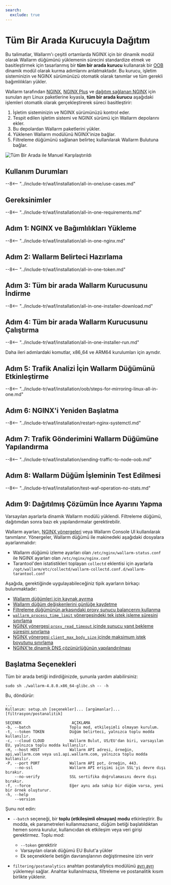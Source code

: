 ```yaml
---
search:
  exclude: true
---
```


[img-wl-console-users]:             ../../../../images/check-user-no-2fa.png
[wallarm-status-instr]:             ../../../../admin-en/configure-statistics-service.md
[memory-instr]:                     ../../../../admin-en/configuration-guides/allocate-resources-for-node.md
[waf-directives-instr]:             ../../../../admin-en/configure-parameters-en.md
[ptrav-attack-docs]:                ../../../../attacks-vulns-list.md#path-traversal
[attacks-in-ui-image]:           ../../../../images/admin-guides/test-attacks-quickstart.png
[waf-mode-instr]:                   ../../../../admin-en/configure-wallarm-mode.md
[logging-instr]:                    ../../../../admin-en/configure-logging.md
[proxy-balancer-instr]:             ../../../../admin-en/using-proxy-or-balancer-en.md
[process-time-limit-instr]:         ../../../../admin-en/configure-parameters-en.md#wallarm_process_time_limit
[configure-proxy-balancer-instr]:   ../../../../admin-en/configuration-guides/access-to-wallarm-api-via-proxy.md
[update-instr]:                     ../../../../updating-migrating/nginx-modules.md
[install-postanalytics-docs]:        ../../../../../admin-en/installation-postanalytics-en/
[dynamic-dns-resolution-nginx]:     ../../../../admin-en/configure-dynamic-dns-resolution-nginx.md
[waf-mode-recommendations]:          ../../../../about-wallarm/deployment-best-practices.md#follow-recommended-onboarding-steps
[ip-lists-docs]:                    ../../../../user-guides/ip-lists/overview.md
[versioning-policy]:                ../../../../updating-migrating/versioning-policy.md#version-list
[install-postanalytics-instr]:      ../../../../admin-en/installation-postanalytics-en.md
[waf-installation-instr-latest]:     /installation/nginx/dynamic-module/
[img-node-with-several-instances]:  ../../../../images/user-guides/nodes/wallarm-node-with-two-instances.png
[img-create-wallarm-node]:      ../../../../images/user-guides/nodes/create-cloud-node.png
[nginx-custom]:                 ../../../../faq/nginx-compatibility.md#is-wallarm-filtering-node-compatible-with-the-custom-build-of-nginx
[node-token]:                       ../../../../quickstart/getting-started.md#deploy-the-wallarm-filtering-node
[api-token]:                        ../../../../user-guides/settings/api-tokens.md
[platform]:                         ../../../supported-deployment-options.md
[img-grouped-nodes]:                ../../../../images/user-guides/nodes/grouped-nodes.png
[wallarm-token-types]:              ../../../../user-guides/nodes/nodes.md#api-and-node-tokens-for-node-creation
[ip-lists-docs]:                    ../../../../user-guides/ip-lists/overview.md
[oob-advantages-limitations]:       ../../../oob/overview.md#advantages-and-limitations
[web-server-mirroring-examples]:    ../../../oob/web-server-mirroring/overview.md#examples-of-web-server-configuration-for-traffic-mirroring

# Tüm Bir Arada Kurucuyla Dağıtım

Bu talimatlar, Wallarm'ı çeşitli ortamlarda NGINX için bir dinamik modül olarak Wallarm düğümünü yüklemenin sürecini standardize etmek ve basitleştirmek için tasarlanmış bir **tüm bir arada kurucu** kullanarak bir [OOB](../overview.md) dinamik modül olarak kurma adımlarını anlatmaktadır. Bu kurucu, işletim sisteminizin ve NGINX sürümünüzü otomatik olarak tanımlar ve tüm gerekli bağımlılıkları yükler.

Wallarm tarafından [NGINX](nginx-stable.md), [NGINX Plus](nginx-plus.md) ve [dağıtım sağlanan NGINX](nginx-distro.md) için sunulan ayrı Linux paketlerine kıyasla, **tüm bir arada kurucu** aşağıdaki işlemleri otomatik olarak gerçekleştirerek süreci basitleştirir:

1. İşletim sisteminizin ve NGINX sürümünüzü kontrol eder.
2. Tespit edilen işletim sistemi ve NGINX sürümü için Wallarm depolarını ekler.
3. Bu depolardan Wallarm paketlerini yükler.
4. Yüklenen Wallarm modülünü NGINX'inize bağlar.
5. Filtreleme düğümünü sağlanan belirteç kullanılarak Wallarm Bulutuna bağlar.

![Tüm Bir Arada ile Manuel Karşılaştırıldı](../../../../images/installation-nginx-overview/manual-vs-all-in-one.png)

## Kullanım Durumları

--8<-- "../include-tr/waf/installation/all-in-one/use-cases.md"

## Gereksinimler

--8<-- "../include-tr/waf/installation/all-in-one-requirements.md"

## Adım 1: NGINX ve Bağımlılıkları Yükleme

--8<-- "../include-tr/waf/installation/all-in-one-nginx.md"

## Adım 2: Wallarm Belirteci Hazırlama

--8<-- "../include-tr/waf/installation/all-in-one-token.md"

## Adım 3: Tüm bir arada Wallarm Kurucusunu İndirme

--8<-- "../include-tr/waf/installation/all-in-one-installer-download.md"

## Adım 4: Tüm bir arada Wallarm Kurucusunu Çalıştırma

--8<-- "../include-tr/waf/installation/all-in-one-installer-run.md"

Daha ileri adımlardaki komutlar, x86_64 ve ARM64 kurulumları için aynıdır.

## Adım 5: Trafik Analizi İçin Wallarm Düğümünü Etkinleştirme

--8<-- "../include-tr/waf/installation/oob/steps-for-mirroring-linux-all-in-one.md"

## Adım 6: NGINX'i Yeniden Başlatma

--8<-- "../include-tr/waf/installation/restart-nginx-systemctl.md"

## Adım 7: Trafik Gönderimini Wallarm Düğümüne Yapılandırma

--8<-- "../include-tr/waf/installation/sending-traffic-to-node-oob.md"

## Adım 8: Wallarm Düğüm İşleminin Test Edilmesi

--8<-- "../include-tr/waf/installation/test-waf-operation-no-stats.md"

## Adım 9: Dağıtılmış Çözümün İnce Ayarını Yapma

Varsayılan ayarlarla dinamik Wallarm modülü yüklendi. Filtreleme düğümü, dağıtımdan sonra bazı ek yapılandırmalar gerektirebilir.

Wallarm ayarları, [NGINX yönergeleri](../../../../admin-en/configure-parameters-en.md) veya Wallarm Console UI kullanılarak tanımlanır. Yönergeler, Wallarm düğümü ile makinedeki aşağıdaki dosyalara ayarlanmalıdır:

* Wallarm düğümü izleme ayarları olan `/etc/nginx/wallarm-status.conf` ile NGINX ayarları olan `/etc/nginx/nginx.conf`
* Tarantool'den istatistikleri toplayan `collectd` eklentisi için ayarlarla `/opt/wallarm/etc/collectd/wallarm-collectd.conf.d/wallarm-tarantool.conf` 

Aşağıda, gerektiğinde uygulayabileceğiniz tipik ayarların birkaçı bulunmaktadır:

* [Wallarm düğümleri için kaynak ayırma][memory-instr]
* [Wallarm düğüm değişkenlerini günlüğe kaydetme][logging-instr]
* [Filtreleme düğümünün arkasındaki proxy sunucu balancerını kullanma][proxy-balancer-instr]
* [`wallarm_process_time_limit` yönergesindeki tek istek işleme süresini sınırlama][process-time-limit-instr]
* [NGINX yönergesi `proxy_read_timeout` içinde sunucu yanıt bekleme süresini sınırlama](https://nginx.org/en/docs/http/ngx_http_proxy_module.html#proxy_read_timeout)
* [NGINX yönergesi `client_max_body_size` içinde maksimum istek boyutunu sınırlama](https://nginx.org/en/docs/http/ngx_http_core_module.html#client_max_body_size)
* [NGINX'te dinamik DNS çözünürlüğünün yapılandırılması][dynamic-dns-resolution-nginx]

## Başlatma Seçenekleri

Tüm bir arada betiği indirdiğinizde, şununla yardım alabilirsiniz:

```
sudo sh ./wallarm-4.8.0.x86_64-glibc.sh -- -h
```

Bu, döndürür:

```
...
Kullanım: setup.sh [seçenekler]... [argümanlar]... [filtrasyon/postanalitik]

SEÇENEK                      AÇIKLAMA
-b, --batch                 Toplu mod, etkileşimli olmayan kurulum.
-t, --token TOKEN           Düğüm belirteci, yalnızca toplu modda kullanılır.
-c, --cloud CLOUD           Wallarm Bulut, US/EU'dan biri, varsayılan EU, yalnızca toplu modda kullanılır.
-H, --host HOST             Wallarm API adresi, örneğin, api.wallarm.com veya us1.api.wallarm.com, yalnızca toplu modda kullanılır.
-P, --port PORT             Wallarm API pot, örneğin, 443.
    --no-ssl                Wallarm API erişimi için SSL'yi devre dışı bırakır.
    --no-verify             SSL sertifika doğrulamasını devre dışı bırakır.
-f, --force                 Eğer aynı ada sahip bir düğüm varsa, yeni bir örnek oluşturur.
-h, --help
    --version
```

Şunu not edin:

* `--batch` seçeneği, bir **toplu (etkileşimli olmayan) modu** etkinleştirir. Bu modda, ek parametreleri kullanmazsanız, düğüm betiği başlatıldıktan hemen sonra kurulur, kullanıcıdan ek etkileşim veya veri girişi gerektirmez. Toplu mod:
 
    * `--token` gerektirir
    * Varsayılan olarak düğümü EU Bulut'a yükler
    * Ek seçeneklerle betiğin davranışlarının değiştirmesine izin verir

* `filtering/postanalytics` anahtarı postanalytics modülünü [ayrı ayrı](../../../../admin-en/installation-postanalytics-en.md#postanalytics-module-installation-via-all-in-one-installation-script) yüklemeyi sağlar. Anahtar kullanılmazsa, filtreleme ve postanalitik kısım birlikte yüklenir.